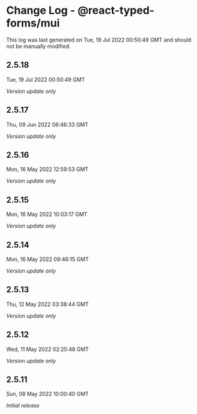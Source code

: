 # Change Log - @react-typed-forms/mui

This log was last generated on Tue, 19 Jul 2022 00:50:49 GMT and should not be manually modified.

## 2.5.18
Tue, 19 Jul 2022 00:50:49 GMT

_Version update only_

## 2.5.17
Thu, 09 Jun 2022 06:46:33 GMT

_Version update only_

## 2.5.16
Mon, 16 May 2022 12:59:53 GMT

_Version update only_

## 2.5.15
Mon, 16 May 2022 10:03:17 GMT

_Version update only_

## 2.5.14
Mon, 16 May 2022 09:46:15 GMT

_Version update only_

## 2.5.13
Thu, 12 May 2022 03:38:44 GMT

_Version update only_

## 2.5.12
Wed, 11 May 2022 02:25:48 GMT

_Version update only_

## 2.5.11
Sun, 08 May 2022 10:00:40 GMT

_Initial release_

